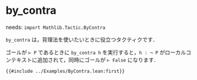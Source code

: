 # by_contra

needs: `import Mathlib.Tactic.ByContra`

`by_contra` は，背理法を使いたいときに役立つタクティクです．

ゴールが `⊢ P` であるときに `by_contra h` を実行すると，`h : ¬ P` がローカルコンテキストに追加されて，同時にゴールが `⊢ False` になります．

```lean
{{#include ../Examples/ByContra.lean:first}}
```
